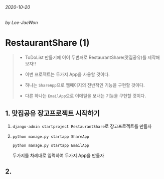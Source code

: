 ###### 2020-10-20

###### by Lee-JaeWon





# RestaurantShare (1)

> - ToDoList 만들기에 이어 두번째로 RestaurantShare(맛집공유)를 제작해보자!!
>
> - 이번 프로젝트는 두가지 App을 사용할 것이다.
> - 하나는 `ShareApp`으로 웹페이지의 전반적인 기능을 구현할 것이다.
> - 다른 하나는 `EmailApp`으로 이메일을 보내는 기능을 구현할 것이다.







## 1. 맛집공유 장고프로젝트 시작하기

1. `django-admin startproject RestaurantShare`로 장고프로젝트를 만들자

2. `python manage.py startapp ShareApp`

   `python manage.py startapp EmailApp`

   두가지를 차례대로 입력하여 두가지 App을 만들자







## 2. 

